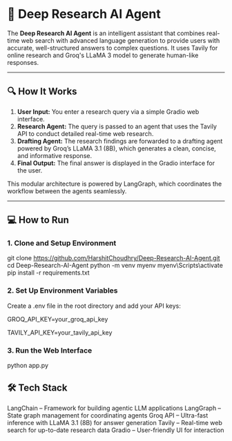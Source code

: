# 🧠 Deep Research AI Agent

The **Deep Research AI Agent** is an intelligent assistant that combines real-time web search with advanced language generation to provide users with accurate, well-structured answers to complex questions. It uses Tavily for online research and Groq's LLaMA 3 model to generate human-like responses.

---

## 🔍 How It Works

1. **User Input:** You enter a research query via a simple Gradio web interface.
2. **Research Agent:** The query is passed to an agent that uses the Tavily API to conduct detailed real-time web research.
3. **Drafting Agent:** The research findings are forwarded to a drafting agent powered by Groq’s LLaMA 3.1 (8B), which generates a clean, concise, and informative response.
4. **Final Output:** The final answer is displayed in the Gradio interface for the user.

This modular architecture is powered by LangGraph, which coordinates the workflow between the agents seamlessly.

---

## 💻 How to Run

### 1. Clone and Setup Environment

git clone https://github.com/HarshitChoudhry/Deep-Research-AI-Agent.git
cd Deep-Research-AI-Agent
python -m venv myenv
myenv\Scripts\activate 
pip install -r requirements.txt 

### 2. Set Up Environment Variables

Create a .env file in the root directory and add your API keys:

GROQ_API_KEY=your_groq_api_key

TAVILY_API_KEY=your_tavily_api_key

### 3. Run the Web Interface

python app.py

## 🛠️ Tech Stack

LangChain – Framework for building agentic LLM applications
LangGraph – State graph management for coordinating agents
Groq API – Ultra-fast inference with LLaMA 3.1 (8B) for answer generation
Tavily – Real-time web search for up-to-date research data
Gradio – User-friendly UI for interaction


